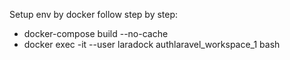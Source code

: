 Setup env by docker follow step by step: 
 - docker-compose build --no-cache
 - docker exec -it --user laradock authlaravel_workspace_1 bash 

